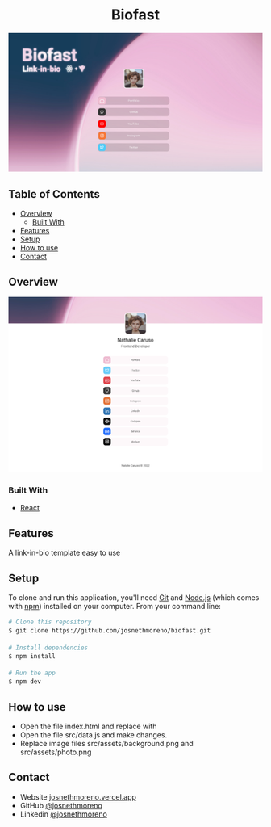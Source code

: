 <h1 align="center">Biofast</h1>

![screenshot](src/assets/preview/portada.png)

<!-- TABLE OF CONTENTS -->

## Table of Contents

- [Overview](#overview)
  - [Built With](#built-with)
- [Features](#features)
- [Setup](#setup)
- [How to use](#how-to-use)
- [Contact](#contact)

<!-- OVERVIEW -->

## Overview

![screenshot](src/assets/preview/preview.png)

### Built With

<!-- This section should list any major frameworks that you built your project using. Here are a few examples.-->

- [React](https://reactjs.org/)

## Features

A link-in-bio template easy to use

## Setup

<!-- For example: -->

To clone and run this application, you'll need [Git](https://git-scm.com) and [Node.js](https://nodejs.org/en/download/) (which comes with [npm](http://npmjs.com)) installed on your computer. From your command line:

```bash
# Clone this repository
$ git clone https://github.com/josnethmoreno/biofast.git

# Install dependencies
$ npm install

# Run the app
$ npm dev
```

## How to use

- Open the file index.html and replace <title>Biofast</title> with <title>Your Name</title>
- Open the file src/data.js and make changes.
- Replace image files src/assets/background.png and src/assets/photo.png

## Contact

- Website [josnethmoreno.vercel.app](https://josnethmoreno.vercel.app)
- GitHub [@josnethmoreno](https://github.com/josnethmoreno)
- Linkedin [@josnethmoreno](https://linkedin.com/in/josnethmoreno)
